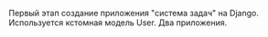 Первый этап создание приложения "система задач" на Django.
Используется кстомная модель User.
Два приложения. 
